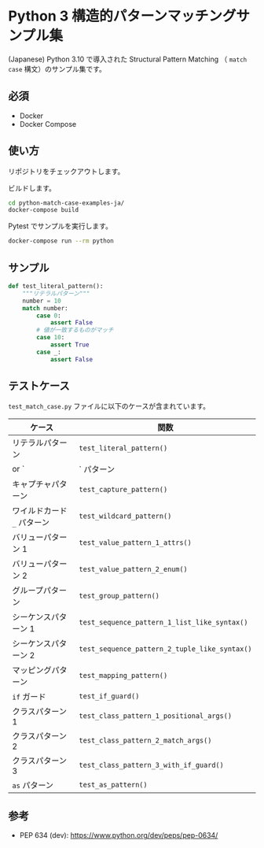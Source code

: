 # Python 3 構造的パターンマッチングサンプル集

(Japanese) Python 3.10 で導入された Structural Pattern Matching （ `match` `case` 構文）のサンプル集です。

## 必須

- Docker
- Docker Compose

## 使い方

リポジトリをチェックアウトします。

ビルドします。

```bash
cd python-match-case-examples-ja/
docker-compose build
```

Pytest でサンプルを実行します。

```bash
docker-compose run --rm python
```

## サンプル

```python
def test_literal_pattern():
    """リテラルパターン"""
    number = 10
    match number:
        case 0:
            assert False
        # 値が一致するものがマッチ
        case 10:
            assert True
        case _:
            assert False
```

## テストケース

`test_match_case.py` ファイルに以下のケースが含まれています。

| ケース | 関数 |
| --- | --- |
| リテラルパターン | `test_literal_pattern()` |
| or `|` パターン | `test_literal_with_or_pattern()` |
| キャプチャパターン | `test_capture_pattern()` |
| ワイルドカード `_` パターン | `test_wildcard_pattern()` |
| バリューパターン 1 | `test_value_pattern_1_attrs()` |
| バリューパターン 2 | `test_value_pattern_2_enum()` |
| グループパターン | `test_group_pattern()` |
| シーケンスパターン 1 | `test_sequence_pattern_1_list_like_syntax()` |
| シーケンスパターン 2 | `test_sequence_pattern_2_tuple_like_syntax()` |
| マッピングパターン | `test_mapping_pattern()` |
| `if` ガード | `test_if_guard()` |
| クラスパターン 1 | `test_class_pattern_1_positional_args()` |
| クラスパターン 2 | `test_class_pattern_2_match_args()` |
| クラスパターン 3 | `test_class_pattern_3_with_if_guard()` |
| `as` パターン | `test_as_pattern()` |

## 参考

- PEP 634 (dev): https://www.python.org/dev/peps/pep-0634/
